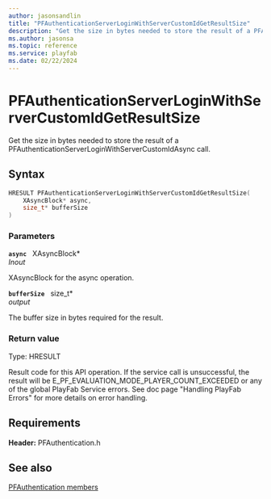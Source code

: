 ```yaml
---
author: jasonsandlin
title: "PFAuthenticationServerLoginWithServerCustomIdGetResultSize"
description: "Get the size in bytes needed to store the result of a PFAuthenticationServerLoginWithServerCustomIdAsync call."
ms.author: jasonsa
ms.topic: reference
ms.service: playfab
ms.date: 02/22/2024
---
```


# PFAuthenticationServerLoginWithServerCustomIdGetResultSize  

Get the size in bytes needed to store the result of a PFAuthenticationServerLoginWithServerCustomIdAsync call.  

## Syntax  
  
```cpp
HRESULT PFAuthenticationServerLoginWithServerCustomIdGetResultSize(  
    XAsyncBlock* async,  
    size_t* bufferSize  
)  
```  
  
### Parameters  
  
**`async`** &nbsp; XAsyncBlock*  
*_Inout_*  
  
XAsyncBlock for the async operation.  
  
**`bufferSize`** &nbsp; size_t*  
*output*  
  
The buffer size in bytes required for the result.  
  
  
### Return value
Type: HRESULT
  
Result code for this API operation. If the service call is unsuccessful, the result will be E_PF_EVALUATION_MODE_PLAYER_COUNT_EXCEEDED or any of the global PlayFab Service errors. See doc page "Handling PlayFab Errors" for more details on error handling.
  
  
## Requirements  
  
**Header:** PFAuthentication.h
  
## See also  
[PFAuthentication members](../pfauthentication_members.md)  

  
  
